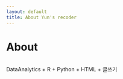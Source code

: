 ```yaml
---
layout: default
title: About Yun's recoder
---
```

<div class="post">
	<h1 class="pageTitle">About</h1>
	<img src="{{ '/assets/img/touring.jpg' | prepend: site.baseurl }}" alt="">
	<p class="intro"> DataAnalytics + R + Python + HTML + 글쓰기 </p>
</div>
